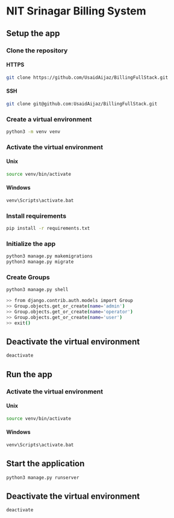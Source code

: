 # NIT Srinagar Billing System

## Setup the app

### Clone the repository

#### HTTPS

```bash
git clone https://github.com/UsaidAijaz/BillingFullStack.git
```

#### SSH

```bash
git clone git@github.com:UsaidAijaz/BillingFullStack.git
```

### Create a virtual environment

```bash
python3 -m venv venv
```

### Activate the virtual environment

#### Unix

```bash
source venv/bin/activate
```

#### Windows

```bash
venv\Scripts\activate.bat
```

### Install requirements

```bash
pip install -r requirements.txt
```

### Initialize the app

```bash
python3 manage.py makemigrations
python3 manage.py migrate
```
### Create Groups

```bash
python3 manage.py shell

>> from django.contrib.auth.models import Group
>> Group.objects.get_or_create(name='admin')
>> Group.objects.get_or_create(name='operator')
>> Group.objects.get_or_create(name='user')
>> exit()
```

## Deactivate the virtual environment

```bash
deactivate
```

## Run the app

### Activate the virtual environment

#### Unix

```bash
source venv/bin/activate
```

#### Windows

```bash
venv\Scripts\activate.bat
```

## Start the application

```bash
python3 manage.py runserver
```

## Deactivate the virtual environment

```bash
deactivate
```
